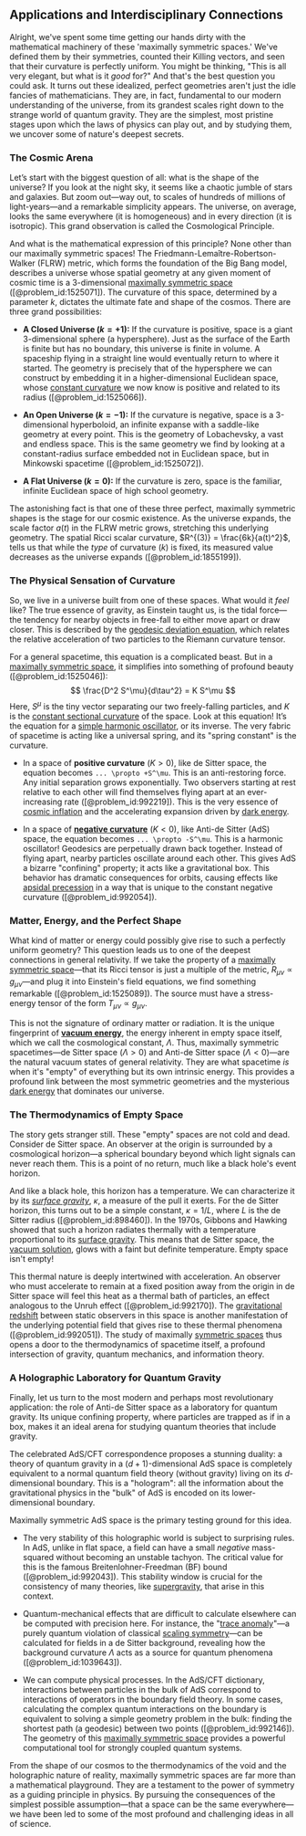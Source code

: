 ## Applications and Interdisciplinary Connections

Alright, we've spent some time getting our hands dirty with the mathematical machinery of these 'maximally symmetric spaces.' We've defined them by their symmetries, counted their Killing vectors, and seen that their curvature is perfectly uniform. You might be thinking, "This is all very elegant, but what is it *good* for?" And that's the best question you could ask. It turns out these idealized, perfect geometries aren't just the idle fancies of mathematicians. They are, in fact, fundamental to our modern understanding of the universe, from its grandest scales right down to the strange world of quantum gravity. They are the simplest, most pristine stages upon which the laws of physics can play out, and by studying them, we uncover some of nature's deepest secrets.

### The Cosmic Arena

Let’s start with the biggest question of all: what is the shape of the universe? If you look at the night sky, it seems like a chaotic jumble of stars and galaxies. But zoom out—way out, to scales of hundreds of millions of light-years—and a remarkable simplicity appears. The universe, on average, looks the same everywhere (it is homogeneous) and in every direction (it is isotropic). This grand observation is called the Cosmological Principle.

And what is the mathematical expression of this principle? None other than our maximally symmetric spaces! The Friedmann-Lemaître-Robertson-Walker (FLRW) metric, which forms the foundation of the Big Bang model, describes a universe whose spatial geometry at any given moment of cosmic time is a 3-dimensional [maximally symmetric space](@article_id:157157) ([@problem_id:1525071]). The curvature of this space, determined by a parameter $k$, dictates the ultimate fate and shape of the cosmos. There are three grand possibilities:

*   **A Closed Universe ($k=+1$):** If the curvature is positive, space is a giant 3-dimensional sphere (a hypersphere). Just as the surface of the Earth is finite but has no boundary, this universe is finite in volume. A spaceship flying in a straight line would eventually return to where it started. The geometry is precisely that of the hypersphere we can construct by embedding it in a higher-dimensional Euclidean space, whose [constant curvature](@article_id:161628) we now know is positive and related to its radius ([@problem_id:1525066]).

*   **An Open Universe ($k=-1$):** If the curvature is negative, space is a 3-dimensional hyperboloid, an infinite expanse with a saddle-like geometry at every point. This is the geometry of Lobachevsky, a vast and endless space. This is the same geometry we find by looking at a constant-radius surface embedded not in Euclidean space, but in Minkowski spacetime ([@problem_id:1525072]).

*   **A Flat Universe ($k=0$):** If the curvature is zero, space is the familiar, infinite Euclidean space of high school geometry.

The astonishing fact is that one of these three perfect, maximally symmetric shapes is the stage for our cosmic existence. As the universe expands, the scale factor $a(t)$ in the FLRW metric grows, stretching this underlying geometry. The spatial Ricci scalar curvature, $R^{(3)} = \frac{6k}{a(t)^2}$, tells us that while the *type* of curvature ($k$) is fixed, its measured value decreases as the universe expands ([@problem_id:1855199]).

### The Physical Sensation of Curvature

So, we live in a universe built from one of these spaces. What would it *feel* like? The true essence of gravity, as Einstein taught us, is the tidal force—the tendency for nearby objects in free-fall to either move apart or draw closer. This is described by the [geodesic deviation equation](@article_id:159552), which relates the relative acceleration of two particles to the Riemann curvature tensor.

For a general spacetime, this equation is a complicated beast. But in a [maximally symmetric space](@article_id:157157), it simplifies into something of profound beauty ([@problem_id:1525046]):
$$ \frac{D^2 S^\mu}{d\tau^2} = K S^\mu $$
Here, $S^\mu$ is the tiny vector separating our two freely-falling particles, and $K$ is the [constant sectional curvature](@article_id:271706) of the space. Look at this equation! It’s the equation for a [simple harmonic oscillator](@article_id:145270), or its inverse. The very fabric of spacetime is acting like a universal spring, and its "spring constant" is the curvature.

*   In a space of **positive curvature** ($K > 0$), like de Sitter space, the equation becomes `... \propto +S^\mu`. This is an anti-restoring force. Any initial separation grows exponentially. Two observers starting at rest relative to each other will find themselves flying apart at an ever-increasing rate ([@problem_id:992219]). This is the very essence of [cosmic inflation](@article_id:156104) and the accelerating expansion driven by [dark energy](@article_id:160629).

*   In a space of **[negative curvature](@article_id:158841)** ($K < 0$), like Anti-de Sitter (AdS) space, the equation becomes `... \propto -S^\mu`. This is a harmonic oscillator! Geodesics are perpetually drawn back together. Instead of flying apart, nearby particles oscillate around each other. This gives AdS a bizarre "confining" property; it acts like a gravitational box. This behavior has dramatic consequences for orbits, causing effects like [apsidal precession](@article_id:159824) in a way that is unique to the constant negative curvature ([@problem_id:992054]).

### Matter, Energy, and the Perfect Shape

What kind of matter or energy could possibly give rise to such a perfectly uniform geometry? This question leads us to one of the deepest connections in general relativity. If we take the property of a [maximally symmetric space](@article_id:157157)—that its Ricci tensor is just a multiple of the metric, $R_{\mu\nu} \propto g_{\mu\nu}$—and plug it into Einstein's field equations, we find something remarkable ([@problem_id:1525089]). The source must have a stress-energy tensor of the form $T_{\mu\nu} \propto g_{\mu\nu}$.

This is not the signature of ordinary matter or radiation. It is the unique fingerprint of **[vacuum energy](@article_id:154573)**, the energy inherent in empty space itself, which we call the cosmological constant, $\Lambda$. Thus, maximally symmetric spacetimes—de Sitter space ($\Lambda > 0$) and Anti-de Sitter space ($\Lambda < 0$)—are the natural vacuum states of general relativity. They are what spacetime *is* when it's "empty" of everything but its own intrinsic energy. This provides a profound link between the most symmetric geometries and the mysterious [dark energy](@article_id:160629) that dominates our universe.

### The Thermodynamics of Empty Space

The story gets stranger still. These "empty" spaces are not cold and dead. Consider de Sitter space. An observer at the origin is surrounded by a cosmological horizon—a spherical boundary beyond which light signals can never reach them. This is a point of no return, much like a black hole's event horizon.

And like a black hole, this horizon has a temperature. We can characterize it by its *[surface gravity](@article_id:160071)*, $\kappa$, a measure of the pull it exerts. For the de Sitter horizon, this turns out to be a simple constant, $\kappa = 1/L$, where $L$ is the de Sitter radius ([@problem_id:898460]). In the 1970s, Gibbons and Hawking showed that such a horizon radiates thermally with a temperature proportional to its [surface gravity](@article_id:160071). This means that de Sitter space, the [vacuum solution](@article_id:268453), glows with a faint but definite temperature. Empty space isn't empty!

This thermal nature is deeply intertwined with acceleration. An observer who must accelerate to remain at a fixed position away from the origin in de Sitter space will feel this heat as a thermal bath of particles, an effect analogous to the Unruh effect ([@problem_id:992170]). The [gravitational redshift](@article_id:158203) between static observers in this space is another manifestation of the underlying potential field that gives rise to these thermal phenomena ([@problem_id:992051]). The study of maximally [symmetric spaces](@article_id:181296) thus opens a door to the thermodynamics of spacetime itself, a profound intersection of gravity, quantum mechanics, and information theory.

### A Holographic Laboratory for Quantum Gravity

Finally, let us turn to the most modern and perhaps most revolutionary application: the role of Anti-de Sitter space as a laboratory for quantum gravity. Its unique confining property, where particles are trapped as if in a box, makes it an ideal arena for studying quantum theories that include gravity.

The celebrated AdS/CFT correspondence proposes a stunning duality: a theory of quantum gravity in a $(d+1)$-dimensional AdS space is completely equivalent to a normal quantum field theory (without gravity) living on its $d$-dimensional boundary. This is a "hologram": all the information about the gravitational physics in the "bulk" of AdS is encoded on its lower-dimensional boundary.

Maximally symmetric AdS space is the primary testing ground for this idea.

*   The very stability of this holographic world is subject to surprising rules. In AdS, unlike in flat space, a field can have a small *negative* mass-squared without becoming an unstable tachyon. The critical value for this is the famous Breitenlohner-Freedman (BF) bound ([@problem_id:992043]). This stability window is crucial for the consistency of many theories, like [supergravity](@article_id:148195), that arise in this context.

*   Quantum-mechanical effects that are difficult to calculate elsewhere can be computed with precision here. For instance, the "[trace anomaly](@article_id:150252)"—a purely quantum violation of classical [scaling symmetry](@article_id:161526)—can be calculated for fields in a de Sitter background, revealing how the background curvature $\Lambda$ acts as a source for quantum phenomena ([@problem_id:1039643]).

*   We can compute physical processes. In the AdS/CFT dictionary, interactions between particles in the bulk of AdS correspond to interactions of operators in the boundary field theory. In some cases, calculating the complex quantum interactions on the boundary is equivalent to solving a simple geometry problem in the bulk: finding the shortest path (a geodesic) between two points ([@problem_id:992146]). The geometry of this [maximally symmetric space](@article_id:157157) provides a powerful computational tool for strongly coupled quantum systems.

From the shape of our cosmos to the thermodynamics of the void and the holographic nature of reality, maximally symmetric spaces are far more than a mathematical playground. They are a testament to the power of symmetry as a guiding principle in physics. By pursuing the consequences of the simplest possible assumption—that a space can be the same everywhere—we have been led to some of the most profound and challenging ideas in all of science.